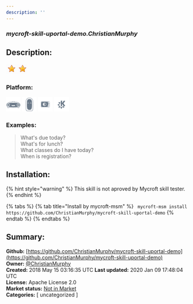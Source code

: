 ```yaml
---
description: ''
---
```


### _mycroft-skill-uportal-demo.ChristianMurphy_  
## Description:  
  
  
![](../.gitbook/assets/star.png)![](../.gitbook/assets/star.png)  
  
### Platform:  
 ![Mark I](../.gitbook/assets/mark-1-icon.png)  ![Mark II](../.gitbook/assets/mark-2-icon.png)  ![Picroft](../.gitbook/assets/picroft-icon.png)  ![plasmoid](../.gitbook/assets/kde.png)   
### Examples:  
> What's due today?  
> What's for lunch?  
> What classes do I have today?  
> When is registration?  
  
## Installation:  
{% hint style="warning" %}
This skill is not aproved by Mycroft skill tester.
{% endhint %}
    
{% tabs %}
{% tab title="Install by mycroft-msm" %}
``` mycroft-msm install https://github.com/ChristianMurphy/mycroft-skill-uportal-demo```
{% endtab %}
  {% endtabs %}
    
## Summary:  
**Github:** [https://github.com/ChristianMurphy/mycroft-skill-uportal-demo](https://github.com/ChristianMurphy/mycroft-skill-uportal-demo)  
**Owner:** [@ChristianMurphy](https://github.com/ChristianMurphy)  
**Created:** 2018 May 15 03:16:35 UTC  **Last updated:** 2020 Jan 09 17:48:04 UTC  
**License:** Apache License 2.0  
**Market status:** [Not in Market](https://market.mycroft.ai/skill/)  
**Categories:** [ uncategorized ]   
